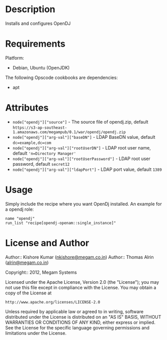 Description
===========

Installs and configures OpenDJ

Requirements
============
	
Platform:

* Debian, Ubuntu (OpenJDK)

The following Opscode cookbooks are dependencies:

* apt

Attributes
==========
* `node["opendj"]["source"]` - The source file of opendj.zip, default `https://s3-ap-southeast-1.amazonaws.com/megampub/0.1/war/opendj/opendj.zip`
* `node["opendj"]["arg-val"]["baseDN"]` - LDAP BaseDN value, default `dc=example,dc=com`
* `node["opendj"]["arg-val"]["rootUserDN"]` - LDAP root user name, default `'n=Directory Manager'`
* `node["opendj"]["arg-val"]["rootUserPassword"]` - LDAP root user password, default `secret12`
* `node["opendj"]["arg-val"]["ldapPort"]` - LDAP port value, default `1389`

Usage
=====

Simply include the recipe where you want OpenDj installed.
An example for a opendj role:

    name "opendj"
    run_list "recipe[opendj-openam::single_instance]"

License and Author
==================

Author:: Kishore Kumar (<nkishore@megam.co.in>)
Author:: Thomas Alrin (<alrin@megam.co.in>)

Copyright:: 2012, Megam Systems

Licensed under the Apache License, Version 2.0 (the "License");
you may not use this file except in compliance with the License.
You may obtain a copy of the License at

    http://www.apache.org/licenses/LICENSE-2.0

Unless required by applicable law or agreed to in writing, software
distributed under the License is distributed on an "AS IS" BASIS,
WITHOUT WARRANTIES OR CONDITIONS OF ANY KIND, either express or implied.
See the License for the specific language governing permissions and
limitations under the License.
